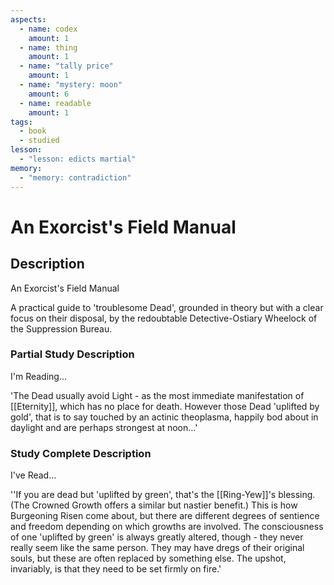 ```yaml
---
aspects:
  - name: codex
    amount: 1
  - name: thing
    amount: 1
  - name: "tally price"
    amount: 1
  - name: "mystery: moon"
    amount: 6
  - name: readable
    amount: 1
tags:
  - book
  - studied
lesson:
  - "lesson: edicts martial"
memory:
  - "memory: contradiction"
---
```


# An Exorcist's Field Manual

## Description
An Exorcist's Field Manual

A practical guide to 'troublesome Dead', grounded in theory but with a clear focus on their disposal, by the redoubtable Detective-Ostiary Wheelock of the Suppression Bureau.
### Partial Study Description
I'm Reading...

'The Dead usually avoid Light - as the most immediate manifestation of [[Eternity]], which has no place for death. However those Dead 'uplifted by gold', that is to say touched by an actinic theoplasma, happily bod about in daylight and are perhaps strongest at noon...'
### Study Complete Description
I've Read...

''If you are dead but 'uplifted by green', that's the [[Ring-Yew]]'s blessing. (The Crowned Growth offers a similar but nastier benefit.) This is how Burgeoning Risen come about, but there are different degrees of sentience and freedom depending on which growths are involved. The consciousness of one 'uplifted by green' is always greatly altered, though - they never really seem like the same person. They may have dregs of their original souls, but these are often replaced by something else. The upshot, invariably, is that they need to be set firmly on fire.'